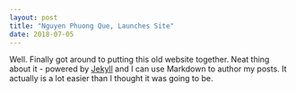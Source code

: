 ```yaml
---
layout: post
title: "Nguyen Phuong Que, Launches Site"
date: 2018-07-05
---
```


Well. Finally got around to putting this old website together. Neat thing about it - powered by [Jekyll](http://jekyllrb.com) and I can use Markdown to author my posts. It actually is a lot easier than I thought it was going to be.
